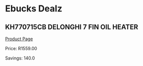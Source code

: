 
# Ebucks Dealz
## KH770715CB DELONGHI 7 FIN OIL HEATER
[Product Page](https://www.ebucks.com/web/shop/productSelected.do?prodId=1191136732&catId=1157551316)

Price: R1559.00

Savings: 140.0


	